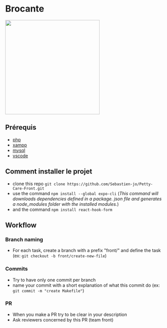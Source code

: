 # Brocante
<img src="https://i.postimg.cc/7PGyH4VX/logo.png" alt="" width="300" height="300" />

## Prérequis
- [php](https://www.php.net/downloads.php)
- [xampp](https://www.apachefriends.org/fr/index.html)
- [mysql](https://www.mysql.com/fr/)
- [vscode](https://code.visualstudio.com/)

## Comment installer le projet
- clone this repo `git clone https://github.com/Sebastien-jo/Petty-Care-Front.git`
- use the command `npm install --global expo-cli`
(*This command will downloads dependencies defined in a package. json file and generates a node_modules folder with the installed modules.*)
- and the command `npm install react-hook-form`

## Workflow
### Branch naming
- For each task, create a branch with a prefix "front/" and define the task (ex: `git checkout -b front/create-new-file`)
### Commits
- Try to have only one commit per branch
- name your commit with a short explanation of what this commit do (ex: `git commit -m "create Makefile"`)
### PR
- When you make a PR try to be clear in your description
- Ask reviewers concerned by this PR (team front)
